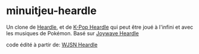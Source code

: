 # minuitjeu-heardle
Un clone de [Heardle](https://www.heardle.app/), et de [K-Pop Heardle](https://heardle-kpop.glitch.me/) qui peut être joué à l'infini et avec les musiques de Pokémon. Basé sur [Joywave Heardle](https://joywave-heardle.glitch.me/)

code édité à partir de: [WJSN Heardle](https://github.com/haseul/wjsn-heardle)
